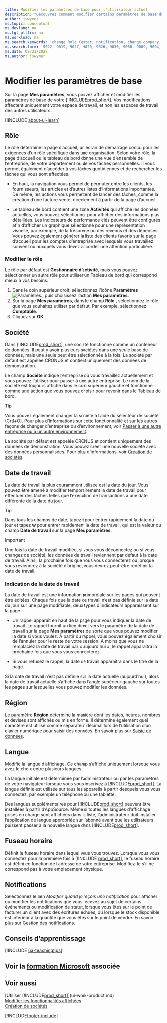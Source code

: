 ```yaml
---
title: Modifier les paramètres de base pour l’utilisateur actuel
description: "Découvrez comment modifier certains paramètres de base dans Business\_Central, par exemple, votre rôle et votre centre de rôles, votre entreprise, votre date de travail et vos fuseaux horaires."
author: jswymer
ms.topic: conceptual
ms.devlang: na
ms.tgt_pltfrm: na
ms.workload: na
ms.search.keywords: 'change Role Center, notification, change company, change work date, decimal separator'
ms.search.form: '9022, 9019, 9027, 9020, 9026, 9030, 9000, 9009, 9004, 9005, 9024, 9006, 9007, 9010, 9016, 9017'
ms.date: 08/31/2022
ms.author: jswymer
---
```

# <a name="change-basic-settings"></a><a name="change-basic-settings"></a><a name="change-basic-settings"></a>Modifier les paramètres de base

Sur la page **Mes paramètres**, vous pouvez afficher et modifier les paramètres de base de votre [!INCLUDE[prod_short](includes/prod_short.md)]. Vos modifications affectent uniquement votre espace de travail, et non les espaces de travail des autres utilisateurs.  

[!INCLUDE [about-ui-learn](includes/about-ui-learn.md)]

## <a name="role"></a><a name="role"></a><a name="role"></a><a name="role-center"></a>Rôle

Le rôle détermine la page d’accueil, un écran de démarrage conçu pour les exigences d’un rôle spécifique dans une organisation. Selon votre rôle, la page d’accueil ou le tableau de bord donne une vue d’ensemble de l’entreprise, de votre département ou de vos tâches personnelles. Il vous permet également d’accéder à vos tâches quotidiennes et de rechercher les tâches qui vous sont affectées.

* En haut, la navigation vous permet de permuter entre les clients, les fournisseurs, les articles et d’autres listes d’informations importantes. De même, les actions vous permettent de lancer des tâches, comme la création d’une facture vente, directement à partir de la page d’accueil.

* Le tableau de bord contient une zone **Activités** qui affiche les données actuelles, vous pouvez sélectionner pour afficher des informations plus détaillées. Les indicateurs de performance clés peuvent être configurés afin d’afficher un graphique sélectionné pour une représentation visuelle, par exemple, de la trésorerie ou des revenus et des dépenses. Vous pouvez également générer la liste des clients favoris sur la page d’accueil pour les comptes d’entreprise avec lesquels vous travaillez souvent ou auxquels vous devez accorder une attention particulière.

### <a name="change-the-role"></a><a name="change-the-role"></a><a name="change-the-role"></a>Modifier le rôle

Le rôle par défaut est **Gestionnaire d’activité**, mais vous pouvez sélectionner un autre rôle pour utiliser un Tableau de bord qui correspond mieux à vos besoins.  

1. Dans le coin supérieur droit, sélectionnez l’icône **Paramètres** ![Paramètres.](media/ui-experience/settings_icon_small.png "Icône Paramètres du tableau de bord"), puis choisissez l’action **Mes paramètres**.
2. Sur la page **Mes paramètres**, dans le champ **Rôle** , sélectionnez le rôle que vous souhaitez utiliser par défaut. Par exemple, sélectionnez **Comptable**.
3. Cliquez sur **OK**.

## <a name="company"></a><a name="company"></a><a name="company"></a><a name="company"></a>Société

Dans [!INCLUDE[prod_short](includes/prod_short.md)], une société fonctionne comme un conteneur de données. Il peut y avoir plusieurs sociétés dans une seule base de données, mais une seule peut être sélectionnée à la fois. La société par défaut est appelée CRONUS et contient uniquement des données de démonstration.

Le champ **Société** indique l’entreprise où vous travaillez actuellement et vous pouvez l’utiliser pour passer à une autre entreprise. Le nom de la société est toujours affiché dans le coin supérieur gauche et fonctionne comme une action que vous pouvez choisir pour revenir dans le Tableau de bord.

> [!TIP]
> Vous pouvez également changer la société à l’aide du sélecteur de société (Crtl+O). Pour plus d’informations sur cette fonctionnalité et sur les autres façons de changer d’entreprise ou d’environnement, voir [Passer à une autre entreprise ou à un autre environnement](ui-organization-switch.md).

La société par défaut est appelée CRONUS et contient uniquement des données de démonstration. Vous pouvez créer une nouvelle société avec des données personnalisées. Pour plus d’informations, voir [Création de sociétés](about-new-company.md).

<!--
### <a name="to-change-the-company-name"></a><a name="to-change-the-company-name"></a><a name="to-change-the-company-name"></a>To change the company name

The company name is always displayed at the top left corner and works as an action that you can choose to go back to the Role Center. You can change this name on the **Company Information** page.

1. Choose the ![Sprocket icon to open the Settings menu.](media/ui-experience/settings_icon_small.png) icon, and then choose the **Company Information** action.
2. In the **Name** field, enter the new company name.
3. Leave the page. The system restarts and displays the new company in the top-left corner.

### <a name="to-display-a-company-badge-for-quick-access-to-company-information"></a><a name="to-display-a-company-badge-for-quick-access-to-company-information"></a><a name="to-display-a-company-badge-for-quick-access-to-company-information"></a><a name="badge"></a>To display a company badge for quick access to company information

You can add a customized badge in the top-right corner, which you can choose to quickly view company name and tenant information in a pop-up box. The company badge is also useful when [!INCLUDE[prod_short](includes/prod_short.md)] is embedded in another application, like Microsoft Teams or in some other web application. In these cases, because the [!INCLUDE[web_client](includes/web_client.md)] displays less surrounding contextual information, the company badge serves as the only way to determine which company or environment a record belongs to.

1. Choose the ![Lightbulb that opens the Tell Me feature.](media/ui-search/search_small.png "Tell me what you want to do") icon, enter **Company Information**, and then choose the related link.
2. On the **Company Badge** FastTab, fill in the fields as necessary. [!INCLUDE[tooltip-inline-tip](includes/tooltip-inline-tip_md.md)].

> [!NOTE]
> If a company badge is defined, then you cannot change the company name as described in [To change the company name](ui-change-basic-settings.md#to-change-the-company-name)-->

## <a name="work-date"></a><a name="work-date"></a><a name="work-date"></a><a name="work-date"></a>Date de travail

La date de travail la plus couramment utilisée est la date du jour. Vous pouvez être amené à modifier temporairement la date de travail pour effectuer des tâches telles que l’exécution de transactions à une date différente de la date du jour.

> [!TIP]  
> Dans tous les champs de date, tapez **t** pour entrer rapidement la date du jour et tapez **w** pour entrer rapidement la date de travail, qui est la valeur du champ **Date de travail** sur la page **Mes paramètres**.

> [!IMPORTANT]  
> Une fois la date de travail modifiée, si vous vous déconnectez ou si vous changez de société, les données de travail reviennent par défaut à la date de travail. Ainsi, la prochaine fois que vous vous connecterez ou lorsque vous reviendrez à la société d’origine, vous devrez peut-être redéfinir la date de travail.

### <a name="work-date-indication"></a><a name="work-date-indication"></a><a name="work-date-indication"></a>Indication de la date de travail

La date de travail est une information primordiale sur les pages qui peuvent être éditées. Chaque fois que la date de travail n’est pas définie sur la date du jour sur une page modifiable, deux types d’indicateurs apparaissent sur la page :

* Un rappel apparaît en haut de la page pour vous indiquer la date de travail. Le rappel fournit un lien direct vers le paramètre de la date de travail sur la page **Mes paramètres** de sorte que vous pouvez modifier la date si vous voulez. À partir du rappel, vous pouvez également choisir de l’annuler pour le reste de votre session. À moins que vous ne remplaciez la date de travail par « aujourd’hui », le rappel apparaîtra la prochaine fois que vous vous connecterez.

* Si vous refusez le rappel, la date de travail apparaîtra dans le titre de la page.  

Si la date de travail n’est pas définie sur la date actuelle (aujourd’hui), alors la date de travail actuelle s’affiche dans l’angle supérieur gauche sur toutes les pages sur lesquelles vous pouvez modifier les données.

## <a name="region"></a><a name="region"></a><a name="region"></a><a name="region"></a> Région

Le paramètre **Région** détermine la manière dont les dates, heures, nombres et devises sont affichés ou mis en forme. Il détermine également quel caractère est utilisé comme séparateur décimal lors de l’utilisation d’un clavier numérique pour saisir des données. En savoir plus sur [Saisie de données](ui-enter-data.md#decimal).

## <a name="language"></a><a name="language"></a><a name="language"></a><a name="language"></a> Langue

Modifie la langue d’affichage. Ce champ s’affiche uniquement lorsque vous avez le choix entre plusieurs langues.

La langue initiale est déterminée par l’administrateur ou par les paramètres de votre navigateur lorsque vous vous inscrivez à [!INCLUDE[prod_short](includes/prod_short.md)]. La langue définie est utilisée sur tous les appareils à partir desquels vous vous connectez, par exemple un téléphone ou une tablette.

Des langues supplémentaires pour [!INCLUDE[prod_short](includes/prod_short.md)] peuvent être installées à partir d’AppSource. Même si toutes les langues d’affichage prises en charge sont affichées dans la liste, l’administrateur doit installer l’application de langue appropriée sur l’abonné avant que les utilisateurs puissent passer à la nouvelle langue dans [!INCLUDE[prod_short](includes/prod_short.md)].  

## <a name="time-zone"></a><a name="time-zone"></a><a name="time-zone"></a>Fuseau horaire

Définit le fuseau horaire dans lequel vous vous trouvez. Lorsque vous vous connectez pour la première fois à [!INCLUDE [prod_short](includes/prod_short.md)], le fuseau horaire est défini en fonction de l’adresse de votre entreprise. Modifiez-le s’il ne correspond pas à votre emplacement physique.  

## <a name="notifications"></a><a name="notifications"></a><a name="notifications"></a>Notifications

Sélectionnez le lien *Modifier quand je reçois une notification* pour afficher ou modifier les notifications que vous recevez au sujet de certains événements ou modification de statut, lorsque vous êtes sur le point de facturer un client avec des écritures échues, ou lorsque le stock disponible est inférieur à la quantité que vous êtes sur le point de vendre. En savoir plus sur [Gestion des notifications](ui-smart-notifications.md).

## <a name="teaching-tips"></a><a name="teaching-tips"></a><a name="teaching-tips"></a>Conseils d’apprentissage

[!INCLUDE [ua-teachingtips](includes/ua-teachingtips.md)]

## <a name="see-related-microsoft-training"></a><a name="see-related-microsoft-training"></a><a name="see-related-microsoft-training"></a>Voir la [formation Microsoft](/training/modules/personalize-ui-dynamics-365-business-central/index) associée

## <a name="see-also"></a><a name="see-also"></a><a name="see-also"></a>Voir aussi

[Utiliser [!INCLUDE[prod_short](includes/prod_short.md)]](ui-work-product.md)  
[Modifier les fonctionnalités affichées](ui-experiences.md)  
[Création de sociétés](about-new-company.md)  

[!INCLUDE[footer-include](includes/footer-banner.md)]
